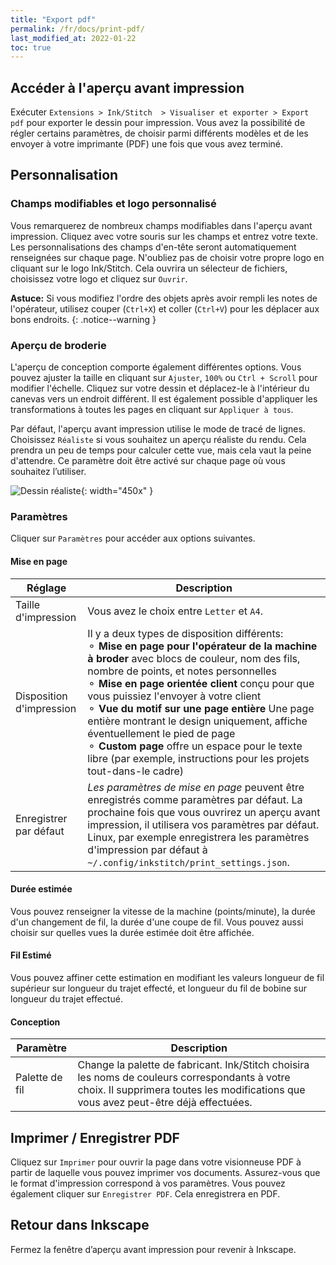 ```yaml
---
title: "Export pdf"
permalink: /fr/docs/print-pdf/
last_modified_at: 2022-01-22
toc: true
---
```

## Accéder à l'aperçu avant impression

Exécuter `Extensions > Ink/Stitch  > Visualiser et exporter > Export pdf` pour exporter le dessin pour impression. Vous avez la possibilité de régler certains paramètres, de choisir parmi différents modèles et de les envoyer à votre imprimante (PDF) une fois que vous avez terminé.

## Personnalisation

### Champs modifiables et logo personnalisé

Vous remarquerez de nombreux champs modifiables dans l'aperçu avant impression. Cliquez avec votre souris sur les champs et entrez votre texte. Les personnalisations des champs d'en-tête seront automatiquement renseignées sur chaque page.
N'oubliez pas de choisir votre propre logo en cliquant sur le logo Ink/Stitch. Cela ouvrira un sélecteur de fichiers, choisissez votre logo et cliquez sur `Ouvrir`.

**Astuce:** Si vous modifiez l'ordre des objets après avoir rempli les notes de l'opérateur, utilisez couper (`Ctrl+X`) et coller (`Ctrl+V`) pour les déplacer aux bons endroits.
{: .notice--warning }

### Aperçu de broderie

L'aperçu de conception comporte également différentes options. Vous pouvez ajuster la taille en cliquant sur `Ajuster`, `100%` ou `Ctrl + Scroll` pour modifier l'échelle. Cliquez sur votre dessin et déplacez-le à l'intérieur du canevas vers un endroit différent. Il est également possible d'appliquer les transformations à toutes les pages en cliquant sur `Appliquer à tous`.

Par défaut, l'aperçu avant impression utilise le mode de tracé de lignes. Choisissez `Réaliste` si vous souhaitez un aperçu réaliste du rendu. Cela prendra un peu de temps pour calculer cette vue, mais cela vaut la peine d'attendre. Ce paramètre doit être activé sur chaque page où vous souhaitez l’utiliser.

![Dessin réaliste](/assets/images/docs/en/print-realistic-rendering.jpg){: width="450x" }

### Paramètres

Cliquer sur `Paramètres` pour accéder aux options suivantes.

#### Mise en page

Réglage|Description
---|---
Taille d'impression|Vous avez le choix entre `Letter` et `A4`.
Disposition d'impression|Il y a deux types de disposition différents:<br />⚬ **Mise en page pour l'opérateur de la machine à broder** avec  blocs de couleur, nom des fils, nombre de points, et notes personnelles<br />⚬ **Mise en page orientée client** conçu pour que vous puissiez l'envoyer à votre client<br />⚬ **Vue du motif sur une page entière** Une page entière montrant le design uniquement, affiche éventuellement le pied de page<br />⚬ **Custom page** offre un espace pour le texte libre (par exemple, instructions pour les projets tout-dans-le cadre)
Enregistrer par défaut|*Les paramètres de mise en page* peuvent être enregistrés comme paramètres par défaut. La prochaine fois que vous ouvrirez un aperçu avant impression, il utilisera vos paramètres par défaut. Linux, par exemple enregistrera les paramètres d'impression par défaut à `~/.config/inkstitch/print_settings.json`.

#### Durée estimée

Vous pouvez renseigner la vitesse de la machine (points/minute), la durée d'un changement de fil, la durée d'une coupe de fil. Vous pouvez aussi choisir sur quelles vues la durée estimée doit être affichée.

#### Fil Estimé

Vous pouvez affiner cette estimation en modifiant les valeurs longueur de fil supérieur sur longueur du trajet effecté, et longueur du fil de bobine sur longueur du trajet effectué.

#### Conception

Paramètre|Description
---|---
Palette de fil|Change la palette de fabricant. Ink/Stitch choisira les noms de couleurs correspondants à votre choix. Il supprimera toutes les modifications que vous avez peut-être déjà effectuées.

## Imprimer / Enregistrer PDF

Cliquez sur `Imprimer` pour ouvrir la page dans votre visionneuse PDF à partir de laquelle vous pouvez imprimer vos documents. Assurez-vous que le format d'impression correspond à vos paramètres.  Vous pouvez également cliquer sur `Enregistrer PDF`. Cela enregistrera en PDF.

## Retour dans Inkscape

Fermez la fenêtre d’aperçu avant impression pour revenir à Inkscape.
